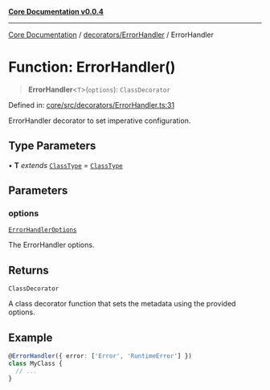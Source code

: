 [**Core Documentation v0.0.4**](../../../README.md)

***

[Core Documentation](../../../modules.md) / [decorators/ErrorHandler](../README.md) / ErrorHandler

# Function: ErrorHandler()

> **ErrorHandler**\<`T`\>(`options`): `ClassDecorator`

Defined in: [core/src/decorators/ErrorHandler.ts:31](https://github.com/stonemjs/core/blob/4b1b931e44a5db2600109fa7ae2a8b532ed77730/src/decorators/ErrorHandler.ts#L31)

ErrorHandler decorator to set imperative configuration.

## Type Parameters

• **T** *extends* [`ClassType`](../../../declarations/type-aliases/ClassType.md) = [`ClassType`](../../../declarations/type-aliases/ClassType.md)

## Parameters

### options

[`ErrorHandlerOptions`](../interfaces/ErrorHandlerOptions.md)

The ErrorHandler options.

## Returns

`ClassDecorator`

A class decorator function that sets the metadata using the provided options.

## Example

```typescript
@ErrorHandler({ error: ['Error', 'RuntimeError'] })
class MyClass {
  // ...
}
```
